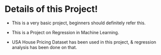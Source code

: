 # Details of this Project!

* This is a very basic project, beginners should definitely refer this.

* This is a Project on Regression in Machine Learning.

* USA House Pricing Dataset has been used in this project, & regression analysis has been done on that.